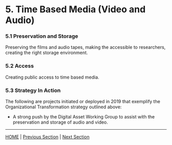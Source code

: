 # 5. Time Based Media (Video and Audio)

### 5.1 Preservation and Storage

Preserving the films and audio tapes, making the accessible to researchers, creating the right storage environment.

### 5.2 Access

Creating public access to time based media. 

### 5.3 Strategy In Action

The following are projects initiated or deployed in 2019 that exemplify the Organizational Transformation strategy outlined above:

* A strong push by the Digital Asset Working Group to assist with the preservation and storage of audio and video.

-----

[HOME](index.md) | [Previous Section](04_Organizational_Adaptation.md) | [Next Section](06_Digital_Asset_Management.md)
